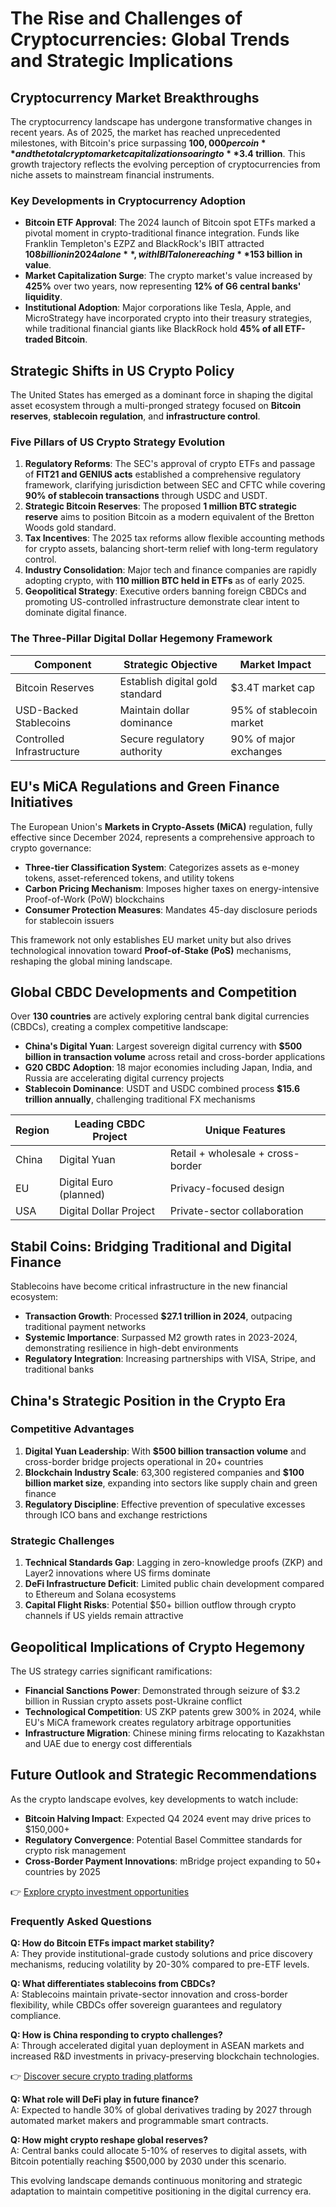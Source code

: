 # The Rise and Challenges of Cryptocurrencies: Global Trends and Strategic Implications

## Cryptocurrency Market Breakthroughs

The cryptocurrency landscape has undergone transformative changes in recent years. As of 2025, the market has reached unprecedented milestones, with Bitcoin's price surpassing **$100,000 per coin** and the total crypto market capitalization soaring to **$3.4 trillion**. This growth trajectory reflects the evolving perception of cryptocurrencies from niche assets to mainstream financial instruments.

### Key Developments in Cryptocurrency Adoption
- **Bitcoin ETF Approval**: The 2024 launch of Bitcoin spot ETFs marked a pivotal moment in crypto-traditional finance integration. Funds like Franklin Templeton's EZPZ and BlackRock's IBIT attracted **$108 billion in 2024 alone**, with IBIT alone reaching **$153 billion in value**.
- **Market Capitalization Surge**: The crypto market's value increased by **425%** over two years, now representing **12% of G6 central banks' liquidity**.
- **Institutional Adoption**: Major corporations like Tesla, Apple, and MicroStrategy have incorporated crypto into their treasury strategies, while traditional financial giants like BlackRock hold **45% of all ETF-traded Bitcoin**.

## Strategic Shifts in US Crypto Policy

The United States has emerged as a dominant force in shaping the digital asset ecosystem through a multi-pronged strategy focused on **Bitcoin reserves**, **stablecoin regulation**, and **infrastructure control**.

### Five Pillars of US Crypto Strategy Evolution
1. **Regulatory Reforms**: The SEC's approval of crypto ETFs and passage of **FIT21 and GENIUS acts** established a comprehensive regulatory framework, clarifying jurisdiction between SEC and CFTC while covering **90% of stablecoin transactions** through USDC and USDT.
2. **Strategic Bitcoin Reserves**: The proposed **1 million BTC strategic reserve** aims to position Bitcoin as a modern equivalent of the Bretton Woods gold standard.
3. **Tax Incentives**: The 2025 tax reforms allow flexible accounting methods for crypto assets, balancing short-term relief with long-term regulatory control.
4. **Industry Consolidation**: Major tech and finance companies are rapidly adopting crypto, with **110 million BTC held in ETFs** as of early 2025.
5. **Geopolitical Strategy**: Executive orders banning foreign CBDCs and promoting US-controlled infrastructure demonstrate clear intent to dominate digital finance.

### The Three-Pillar Digital Dollar Hegemony Framework
| Component | Strategic Objective | Market Impact |
|---------|---------------------|---------------|
| Bitcoin Reserves | Establish digital gold standard | $3.4T market cap |
| USD-Backed Stablecoins | Maintain dollar dominance | 95% of stablecoin market |
| Controlled Infrastructure | Secure regulatory authority | 90% of major exchanges |

## EU's MiCA Regulations and Green Finance Initiatives

The European Union's **Markets in Crypto-Assets (MiCA)** regulation, fully effective since December 2024, represents a comprehensive approach to crypto governance:
- **Three-tier Classification System**: Categorizes assets as e-money tokens, asset-referenced tokens, and utility tokens
- **Carbon Pricing Mechanism**: Imposes higher taxes on energy-intensive Proof-of-Work (PoW) blockchains
- **Consumer Protection Measures**: Mandates 45-day disclosure periods for stablecoin issuers

This framework not only establishes EU market unity but also drives technological innovation toward **Proof-of-Stake (PoS)** mechanisms, reshaping the global mining landscape.

## Global CBDC Developments and Competition

Over **130 countries** are actively exploring central bank digital currencies (CBDCs), creating a complex competitive landscape:
- **China's Digital Yuan**: Largest sovereign digital currency with **$500 billion in transaction volume** across retail and cross-border applications
- **G20 CBDC Adoption**: 18 major economies including Japan, India, and Russia are accelerating digital currency projects
- **Stablecoin Dominance**: USDT and USDC combined process **$15.6 trillion annually**, challenging traditional FX mechanisms

| Region | Leading CBDC Project | Unique Features |
|--------|----------------------|-----------------|
| China | Digital Yuan | Retail + wholesale + cross-border |
| EU | Digital Euro (planned) | Privacy-focused design |
| USA | Digital Dollar Project | Private-sector collaboration |

## Stabil Coins: Bridging Traditional and Digital Finance

Stablecoins have become critical infrastructure in the new financial ecosystem:
- **Transaction Growth**: Processed **$27.1 trillion in 2024**, outpacing traditional payment networks
- **Systemic Importance**: Surpassed M2 growth rates in 2023-2024, demonstrating resilience in high-debt environments
- **Regulatory Integration**: Increasing partnerships with VISA, Stripe, and traditional banks

## China's Strategic Position in the Crypto Era

### Competitive Advantages
1. **Digital Yuan Leadership**: With **$500 billion transaction volume** and cross-border bridge projects operational in 20+ countries
2. **Blockchain Industry Scale**: 63,300 registered companies and **$100 billion market size**, expanding into sectors like supply chain and green finance
3. **Regulatory Discipline**: Effective prevention of speculative excesses through ICO bans and exchange restrictions

### Strategic Challenges
1. **Technical Standards Gap**: Lagging in zero-knowledge proofs (ZKP) and Layer2 innovations where US firms dominate
2. **DeFi Infrastructure Deficit**: Limited public chain development compared to Ethereum and Solana ecosystems
3. **Capital Flight Risks**: Potential $50+ billion outflow through crypto channels if US yields remain attractive

## Geopolitical Implications of Crypto Hegemony

The US strategy carries significant ramifications:
- **Financial Sanctions Power**: Demonstrated through seizure of $3.2 billion in Russian crypto assets post-Ukraine conflict
- **Technological Competition**: US ZKP patents grew 300% in 2024, while EU's MiCA framework creates regulatory arbitrage opportunities
- **Infrastructure Migration**: Chinese mining firms relocating to Kazakhstan and UAE due to energy cost differentials

## Future Outlook and Strategic Recommendations

As the crypto landscape evolves, key developments to watch include:
- **Bitcoin Halving Impact**: Expected Q4 2024 event may drive prices to $150,000+
- **Regulatory Convergence**: Potential Basel Committee standards for crypto risk management
- **Cross-Border Payment Innovations**: mBridge project expanding to 50+ countries by 2025

👉 [Explore crypto investment opportunities](https://bit.ly/okx-bonus)

### Frequently Asked Questions

**Q: How do Bitcoin ETFs impact market stability?**  
A: They provide institutional-grade custody solutions and price discovery mechanisms, reducing volatility by 20-30% compared to pre-ETF levels.

**Q: What differentiates stablecoins from CBDCs?**  
A: Stablecoins maintain private-sector innovation and cross-border flexibility, while CBDCs offer sovereign guarantees and regulatory compliance.

**Q: How is China responding to crypto challenges?**  
A: Through accelerated digital yuan deployment in ASEAN markets and increased R&D investments in privacy-preserving blockchain technologies.

👉 [Discover secure crypto trading platforms](https://bit.ly/okx-bonus)

**Q: What role will DeFi play in future finance?**  
A: Expected to handle 30% of global derivatives trading by 2027 through automated market makers and programmable smart contracts.

**Q: How might crypto reshape global reserves?**  
A: Central banks could allocate 5-10% of reserves to digital assets, with Bitcoin potentially reaching $500,000 by 2030 under this scenario.

This evolving landscape demands continuous monitoring and strategic adaptation to maintain competitive positioning in the digital currency era.